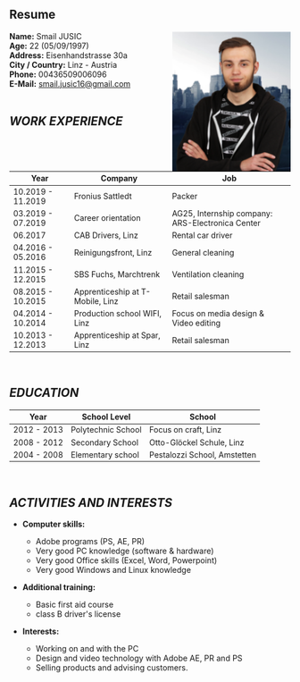 ## Resume
<img align="right" height="250" src="img/me.png">

__Name:__ Smail JUSIC</br>
__Age:__ 22 (05/09/1997)</br>
__Address:__ Eisenhandstrasse 30a</br>
__City / Country:__ Linz - Austria</br>
__Phone:__ 00436509006096</br>
__E-Mail:__ smail.jusic16@gmail.com
</br>
</br>

## *WORK EXPERIENCE*
Year | Company | Job
-|-|-
10.2019 - 11.2019 | Fronius Sattledt | Packer
03.2019 - 07.2019 | Career orientation | AG25, Internship company: ARS-Electronica Center 
06.2017 | CAB Drivers, Linz | Rental car driver
04.2016 - 05.2016 | Reinigungsfront, Linz | General cleaning
11.2015 - 12.2015 | SBS Fuchs, Marchtrenk | Ventilation cleaning
08.2015 - 10.2015 | Apprenticeship at T-Mobile, Linz | Retail salesman
04.2014 - 10.2014 | Production school WIFI, Linz | Focus on media design & Video editing
10.2013 - 12.2013 | Apprenticeship at Spar, Linz | Retail salesman
</br>

## *EDUCATION*
Year | School Level | School
-|-|-
2012 - 2013 | Polytechnic School | Focus on craft, Linz
2008 - 2012 | Secondary School | Otto-Glöckel Schule, Linz
2004 - 2008 | Elementary school | Pestalozzi School, Amstetten
</br>

## *ACTIVITIES AND INTERESTS*
* __Computer skills:__     
  * Adobe programs (PS, AE, PR)
  * Very good PC knowledge (software & hardware)
  * Very good Office skills (Excel, Word, Powerpoint)
  * Very good Windows and Linux knowledge

* __Additional training:__ 
  * Basic first aid course
  * class B driver's license

* __Interests:__ 
  * Working on and with the PC 
  * Design and video technology with Adobe AE, PR and PS
  * Selling products and advising customers.
